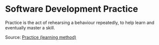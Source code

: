 # Software Development Practice

Practice is the act of rehearsing a behaviour repeatedly, to help learn and eventually master a skill. 

Source: [Practice (learning method)](https://en.wikipedia.org/wiki/Practice_(learning_method))
